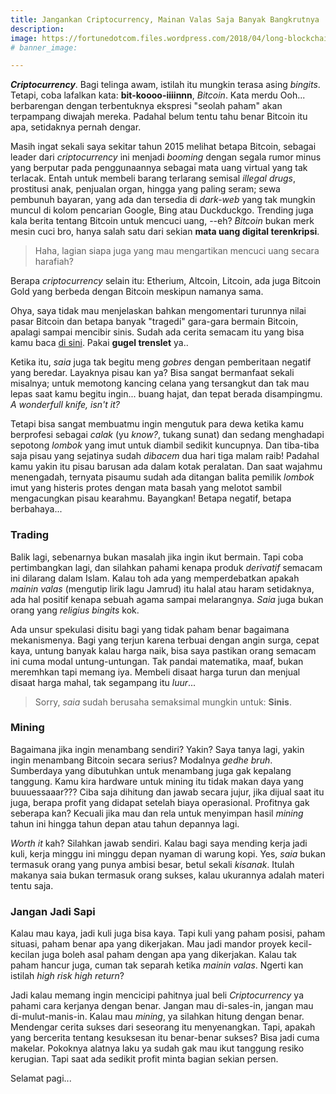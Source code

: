 ```yaml
---
title: Jangankan Criptocurrency, Mainan Valas Saja Banyak Bangkrutnya
description: 
image: https://fortunedotcom.files.wordpress.com/2018/04/long-blockchain-bitcoin-stock-price.jpg
# banner_image:

---
```

_**Criptocurrency**_. Bagi telinga awam, istilah itu mungkin terasa asing _bingits_. Tetapi, coba lafalkan kata: **bit-koooo-iiiinnn**, _Bitcoin_. Kata merdu Ooh... berbarengan dengan terbentuknya ekspresi "seolah paham" akan terpampang diwajah mereka. Padahal belum tentu tahu benar Bitcoin itu apa, setidaknya pernah dengar.
<!--more-->

Masih ingat sekali saya sekitar tahun 2015 melihat betapa Bitcoin, sebagai leader dari _criptocurrency_ ini menjadi _booming_ dengan segala rumor minus yang berputar pada penggunaannya sebagai mata uang virtual yang tak terlacak. Entah untuk membeli barang terlarang semisal _illegal drugs_, prostitusi anak, penjualan organ, hingga yang paling seram; sewa pembunuh bayaran, yang ada dan tersedia di _dark-web_ yang tak mungkin muncul di kolom pencarian Google, Bing atau Duckduckgo. Trending juga kala berita tentang Bitcoin untuk mencuci uang, --eh? _Bitcoin_ bukan merk mesin cuci bro, hanya salah satu dari sekian **mata uang digital terenkripsi**.

> Haha, lagian siapa juga yang mau mengartikan mencuci uang secara harafiah?

Berapa _criptocurrency_ selain itu: Etherium, Altcoin, Litcoin, ada juga Bitcoin Gold yang berbeda dengan Bitcoin meskipun namanya sama.

Ohya, saya tidak mau menjelaskan bahkan mengomentari turunnya nilai pasar Bitcoin dan betapa banyak "tragedi" gara-gara bermain Bitcoin, apalagi sampai mencibir sinis. Sudah ada cerita semacam itu yang bisa kamu baca [di sini](https://www.cnbc.com/amp/2018/08/20/after-the-bitcoin-boom-hard-lessons-for-cryptocurrency-investors.html). Pakai **gugel trenslet** ya..

Ketika itu, _saia_ juga tak begitu meng _gobres_ dengan pemberitaan negatif yang beredar. Layaknya pisau kan ya? Bisa sangat bermanfaat sekali misalnya; untuk memotong kancing celana yang tersangkut dan tak mau lepas saat kamu begitu ingin... buang hajat, dan tepat berada disampingmu. _A wonderfull knife, isn't it?_

Tetapi bisa sangat membuatmu ingin mengutuk para dewa ketika kamu berprofesi sebagai _calak_ (yu _know?_, tukang sunat) dan sedang menghadapi sepotong _lombok_ yang imut untuk diambil sedikit kuncupnya. Dan tiba-tiba saja pisau yang sejatinya sudah _dibacem_ dua hari tiga malam raib! Padahal kamu yakin itu pisau barusan ada dalam kotak peralatan. Dan saat wajahmu menengadah, ternyata pisaumu sudah ada ditangan balita pemilik _lombok_ imut yang histeris protes dengan mata basah yang melotot sambil mengacungkan pisau kearahmu. Bayangkan! Betapa negatif, betapa berbahaya...

### Trading

Balik lagi, sebenarnya bukan masalah jika ingin ikut bermain. Tapi coba pertimbangkan lagi, dan silahkan pahami kenapa produk _derivatif_ semacam ini dilarang dalam Islam. Kalau toh ada yang memperdebatkan apakah _mainin valas_ (mengutip lirik lagu Jamrud) itu halal atau haram setidaknya, ada hal positif kenapa sebuah agama sampai melarangnya. _Saia_ juga bukan orang yang _religius bingits_ kok.

Ada unsur spekulasi disitu bagi yang tidak paham benar bagaimana mekanismenya. Bagi yang terjun karena terbuai dengan angin surga, cepat kaya, untung banyak kalau harga naik, bisa saya pastikan orang semacam ini cuma modal untung-untungan. Tak pandai matematika, maaf, bukan meremhkan tapi memang iya. Membeli disaat harga turun dan menjual disaat harga mahal, tak segampang itu _luur_...

> Sorry, _saia_ sudah berusaha semaksimal mungkin untuk: **Sinis**.

### Mining

Bagaimana jika ingin menambang sendiri? Yakin? Saya tanya lagi, yakin ingin menambang Bitcoin secara serius? Modalnya _gedhe bruh_. Sumberdaya yang dibutuhkan untuk menambang juga gak kepalang tanggung. Kamu kira hardware untuk mining itu tidak makan daya yang buuuessaaar??? Ciba saja dihitung dan jawab secara jujur, jika dijual saat itu juga, berapa profit yang didapat setelah biaya operasional. Profitnya gak seberapa kan? Kecuali jika mau dan rela untuk menyimpan hasil _mining_ tahun ini hingga tahun depan atau tahun depannya lagi.

_Worth it_ kah? Silahkan jawab sendiri. Kalau bagi saya mending kerja jadi kuli, kerja minggu ini minggu depan nyaman di warung kopi. Yes, _saia_ bukan termasuk orang yang punya ambisi besar, betul sekali _kisanak_. Itulah makanya saia bukan termasuk orang sukses, kalau ukurannya adalah materi tentu saja.

### Jangan Jadi Sapi

Kalau mau kaya, jadi kuli juga bisa kaya. Tapi kuli yang paham posisi, paham situasi, paham benar apa yang dikerjakan. Mau jadi mandor proyek kecil-kecilan juga boleh asal paham dengan apa yang dikerjakan. Kalau tak paham hancur juga, cuman tak separah ketika _mainin valas_. Ngerti kan istilah _high risk high return_?

Jadi kalau memang ingin mencicipi pahitnya jual beli _Criptocurrency_ ya pahami cara kerjanya dengan benar. Jangan mau di-sales-in, jangan mau di-mulut-manis-in. Kalau mau _mining_, ya silahkan hitung dengan benar. Mendengar cerita sukses dari seseorang itu menyenangkan. Tapi, apakah yang bercerita tentang kesuksesan itu benar-benar sukses? Bisa jadi cuma makelar. Pokoknya alatnya laku ya sudah gak mau ikut tanggung resiko kerugian. Tapi saat ada sedikit profit minta bagian sekian persen.

Selamat pagi...
